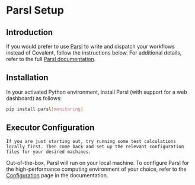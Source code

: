 # Parsl Setup

## Introduction

If you would prefer to use [Parsl](https://github.com/Parsl/parsl) to write and dispatch your workflows instead of Covalent, follow the instructions below. For additional details, refer to the full [Parsl documentation](https://parsl.readthedocs.io/en/stable/).

## Installation

In your activated Python environment, install Parsl (with support for a web dashboard) as follows:

```bash
pip install parsl[monitoring]
```

## Executor Configuration

```{note}
If you are just starting out, try running some test calculations locally first. Then come back and set up the relevant configuration files for your desired machines.
```

Out-of-the-box, Parsl will run on your local machine. To configure Parsl for the high-performance computing environment of your choice, refer to the [Configuration](https://parsl.readthedocs.io/en/stable/userguide/configuring.html) page in the documentation.
